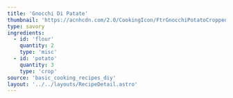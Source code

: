 ```yaml
---
title: 'Gnocchi Di Patate'
thumbnail: 'https://acnhcdn.com/2.0/CookingIcon/FtrGnocchiPotatoCropped.png'
type: savory
ingredients:
  - id: 'flour'
    quantity: 2
    type: 'misc'
  - id: 'potato'
    quantity: 3
    type: 'crop'
source: 'basic_cooking_recipes_diy'
layout: '../../layouts/RecipeDetail.astro'
---
```

